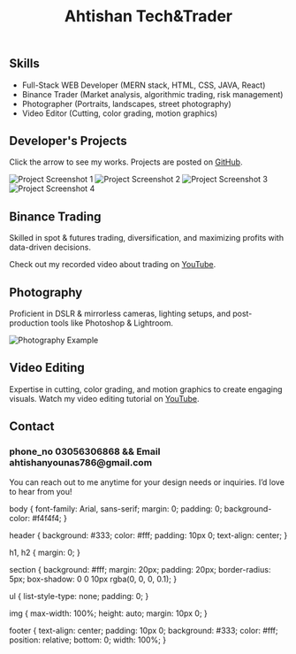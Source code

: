 <!DOCTYPE html>
<html lang="en">
<head>
    <meta charset="UTF-8">
    <meta name="viewport" content="width=device-width, initial-scale=1.0">
    <title>Ahtishan Tech&Trader</title>
    <link rel="stylesheet" href="styles.css">
</head>
<body>
    <header>
        <h1>Ahtishan Tech&Trader</h1>
    </header>
    <section class="skills">
        <h2>Skills</h2>
        <ul>
            <li>Full-Stack WEB Developer (MERN stack, HTML, CSS, JAVA, React)</li>
            <li>Binance Trader (Market analysis, algorithmic trading, risk management)</li>
            <li>Photographer (Portraits, landscapes, street photography)</li>
            <li>Video Editor (Cutting, color grading, motion graphics)</li>
        </ul>
    </section>
    <section class="projects">
        <h2>Developer's Projects</h2>
        <p>Click the arrow to see my works. Projects are posted on <a href="https://github.com/" target="_blank">GitHub</a>.</p>
        <img src="pic/Screenshot_2025-03-16_041844.png" alt="Project Screenshot 1">
        <img src="pic/Screenshot_2025-03-16_044024.png" alt="Project Screenshot 2">
        <img src="pic/Screenshot_2025-03-16_044134.png" alt="Project Screenshot 3">
        <img src="pic/Screenshot_2025-03-16_044419.png" alt="Project Screenshot 4">
    </section>
    <section class="trading">
        <h2>Binance Trading</h2>
        <p>Skilled in spot & futures trading, diversification, and maximizing profits with data-driven decisions.</p>
        <p>Check out my recorded video about trading on <a href="https://www.youtube.com/" target="_blank">YouTube</a>.</p>
    </section>
    <section class="photography">
        <h2>Photography</h2>
        <p>Proficient in DSLR & mirrorless cameras, lighting setups, and post-production tools like Photoshop & Lightroom.</p>
        <img src="pic/WhatsApp_Image_2025-03-16_at_03.03.37_6ff244e4.jpg" alt="Photography Example">
    </section>
    <section class="video-editing">
        <h2>Video Editing</h2>
        <p>Expertise in cutting, color grading, and motion graphics to create engaging visuals. Watch my video editing tutorial on <a href="https://www.youtube.com/" target="_blank">YouTube</a>.</p>
    </section>
    <footer>
        <h2>Contact <h3>phone_no 03056306868 && Email ahtishanyounas786@gmail.com</h3> </h2>
        <p>You can reach out to me anytime for your design needs or inquiries. I’d love to hear from you!</p>
    </footer>
</body>
</html>
body {
    font-family: Arial, sans-serif;
    margin: 0;
    padding: 0;
    background-color: #f4f4f4;
}

header {
    background: #333;
    color: #fff;
    padding: 10px 0;
    text-align: center;
}

h1, h2 {
    margin: 0;
}

section {
    background: #fff;
    margin: 20px;
    padding: 20px;
    border-radius: 5px;
    box-shadow: 0 0 10px rgba(0, 0, 0, 0.1);
}

ul {
    list-style-type: none;
    padding: 0;
}

img {
    max-width: 100%;
    height: auto;
    margin: 10px 0;
}

footer {
    text-align: center;
    padding: 10px 0;
    background: #333;
    color: #fff;
    position: relative;
    bottom: 0;
    width: 100%;
}
